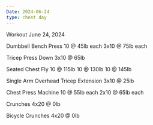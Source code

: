 ```yaml
---
Date: 2024-06-24
type: chest day
---
```

Workout June 24, 2024

Dumbbell Bench Press
10 @ 45lb each
3x10 @ 75lb each

Tricep Press Down
3x10 @ 65lb

Seated Chest Fly
10 @ 115lb
10 @ 130lb
10 @ 145lb

Single Arm Overhead Tricep Extension
3x10 @ 25lb

Chest Press Machine
10 @ 55lb each
2x10 @ 65lb each

Crunches
4x20 @ 0lb

Bicycle Crunches 
4x20 @ 0lb